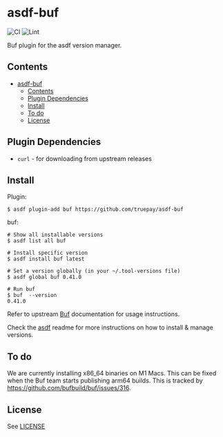 # asdf-buf

![CI](https://github.com/truepay/asdf-buf/workflows/CI/badge.svg)
![Lint](https://github.com/truepay/asdf-buf/workflows/Lint/badge.svg)

Buf plugin for the asdf version manager.

## Contents

- [asdf-buf](#asdf-buf)
  - [Contents](#contents)
  - [Plugin Dependencies](#plugin-dependencies)
  - [Install](#install)
  - [To do](#to-do)
  - [License](#license)

## Plugin Dependencies

- `curl` - for downloading from upstream releases

## Install

Plugin:

```shell_session
$ asdf plugin-add buf https://github.com/truepay/asdf-buf
```

buf:

```shell_session
# Show all installable versions
$ asdf list all buf

# Install specific version
$ asdf install buf latest

# Set a version globally (in your ~/.tool-versions file)
$ asdf global buf 0.41.0

# Run buf
$ buf  --version
0.41.0

```

Refer to upstream [Buf](https://docs.buf.build/) documentation for usage instructions.

Check the [asdf](https://github.com/asdf-vm/asdf) readme for more instructions on how to install & manage versions.

## To do

We are currently installing x86_64 binaries on M1 Macs. This can be fixed when the Buf team starts publishing arm64 builds. This is tracked by https://github.com/bufbuild/buf/issues/316.

## License

See [LICENSE](LICENSE)
